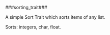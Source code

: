###sorting_trait###

A simple Sort Trait which sorts items of any list.

Sorts: integers, char, float.

